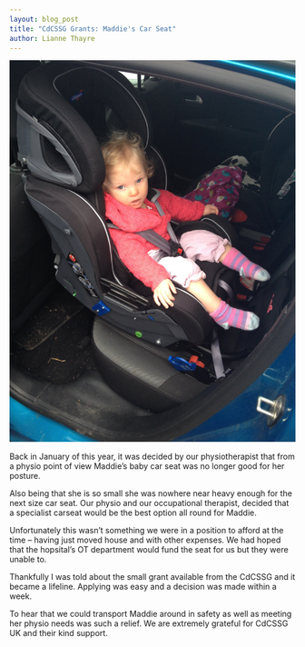 ```yaml
---
layout: blog_post
title: "CdCSSG Grants: Maddie's Car Seat"
author: Lianne Thayre
---
```


![Maddie](/img/posts/2014-05-27/maddie.jpg)

Back in January of this year, it was decided by our physiotherapist that from a physio point of view Maddie’s baby car seat was no longer good for her posture.

Also being that she is so small she was nowhere near heavy enough for the next size car seat. Our physio and our occupational therapist, decided that a specialist carseat would be the best option all round for Maddie.

Unfortunately this wasn’t something we were in a position to afford at the time – having just moved house and with other expenses. We had hoped that the hopsital’s OT department would fund the seat for us but they were unable to.

Thankfully I was told about the small grant available from the CdCSSG and it became a lifeline. Applying was easy and a decision was made within a week.

To hear that we could transport Maddie around in safety as well as meeting her physio needs was such a relief. We are extremely grateful for CdCSSG UK and their kind support.
